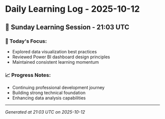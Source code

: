 # Daily Learning Log - 2025-10-12

## 📅 Sunday Learning Session - 21:03 UTC

### 🎯 Today's Focus:
- Explored data visualization best practices
- Reviewed Power BI dashboard design principles
- Maintained consistent learning momentum

### 📈 Progress Notes:
- Continuing professional development journey
- Building strong technical foundation
- Enhancing data analysis capabilities

---
*Generated at 21:03 UTC on 2025-10-12*
